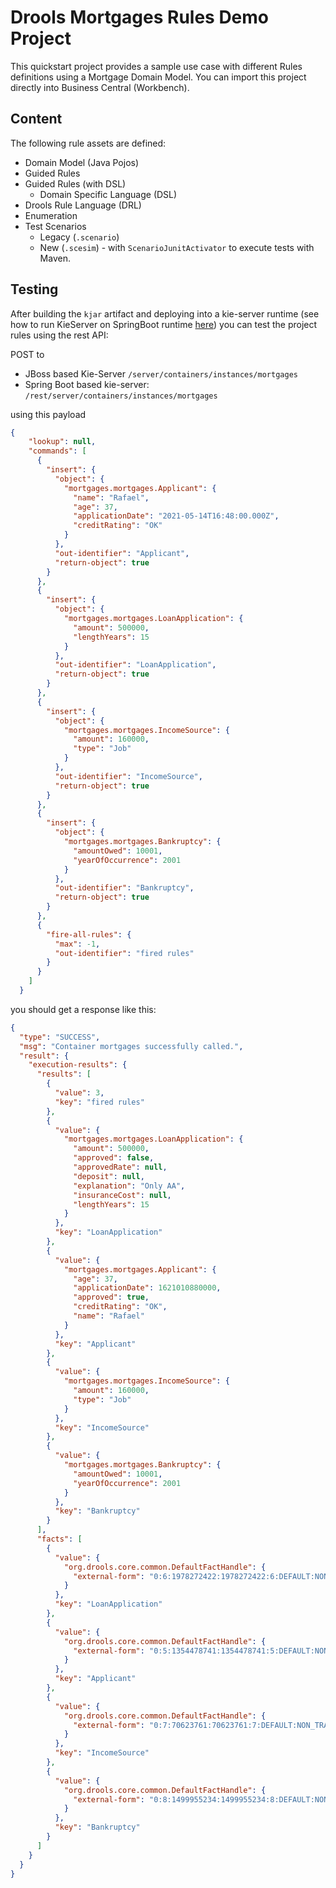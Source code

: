 # Drools Mortgages Rules Demo Project

This quickstart project provides a sample use case with different Rules definitions using a Mortgage Domain Model.
You can import this project directly into Business Central (Workbench).
## Content

The following rule assets are defined:
 * Domain Model (Java Pojos)
 * Guided Rules
 * Guided Rules (with DSL)
   * Domain Specific Language (DSL)
 * Drools Rule Language (DRL)
 * Enumeration
 * Test Scenarios
   * Legacy (`.scenario`)
   * New (`.scesim`) - with `ScenarioJunitActivator` to execute tests with Maven.

## Testing

After building the `kjar` artifact and deploying into a kie-server runtime (see how to run KieServer on SpringBoot runtime [here](https://github.com/rafaeltuelho/springboot-kieserver-service)) you can test the project rules using the rest API:

POST to 
   * JBoss based Kie-Server `/server/containers/instances/mortgages`
   * Spring Boot based kie-server: `/rest/server/containers/instances/mortgages`

using this payload
```json
{
    "lookup": null,
    "commands": [
      {
        "insert": {
          "object": {
            "mortgages.mortgages.Applicant": {
              "name": "Rafael",
              "age": 37,
              "applicationDate": "2021-05-14T16:48:00.000Z",
              "creditRating": "OK"
            }
          },
          "out-identifier": "Applicant",
          "return-object": true
        }
      },
      {
        "insert": {
          "object": {
            "mortgages.mortgages.LoanApplication": {
              "amount": 500000,
              "lengthYears": 15
            }
          },
          "out-identifier": "LoanApplication",
          "return-object": true
        }
      },
      {
        "insert": {
          "object": {
            "mortgages.mortgages.IncomeSource": {
              "amount": 160000,
              "type": "Job"
            }
          },
          "out-identifier": "IncomeSource",
          "return-object": true
        }
      },
      {
        "insert": {
          "object": {
            "mortgages.mortgages.Bankruptcy": {
              "amountOwed": 10001,
              "yearOfOccurrence": 2001
            }
          },
          "out-identifier": "Bankruptcy",
          "return-object": true
        }
      },
      {
        "fire-all-rules": {
          "max": -1,
          "out-identifier": "fired rules"
        }
      }
    ]
  }
```

you should get a response like this:
```json
{
  "type": "SUCCESS",
  "msg": "Container mortgages successfully called.",
  "result": {
    "execution-results": {
      "results": [
        {
          "value": 3,
          "key": "fired rules"
        },
        {
          "value": {
            "mortgages.mortgages.LoanApplication": {
              "amount": 500000,
              "approved": false,
              "approvedRate": null,
              "deposit": null,
              "explanation": "Only AA",
              "insuranceCost": null,
              "lengthYears": 15
            }
          },
          "key": "LoanApplication"
        },
        {
          "value": {
            "mortgages.mortgages.Applicant": {
              "age": 37,
              "applicationDate": 1621010880000,
              "approved": true,
              "creditRating": "OK",
              "name": "Rafael"
            }
          },
          "key": "Applicant"
        },
        {
          "value": {
            "mortgages.mortgages.IncomeSource": {
              "amount": 160000,
              "type": "Job"
            }
          },
          "key": "IncomeSource"
        },
        {
          "value": {
            "mortgages.mortgages.Bankruptcy": {
              "amountOwed": 10001,
              "yearOfOccurrence": 2001
            }
          },
          "key": "Bankruptcy"
        }
      ],
      "facts": [
        {
          "value": {
            "org.drools.core.common.DefaultFactHandle": {
              "external-form": "0:6:1978272422:1978272422:6:DEFAULT:NON_TRAIT:mortgages.mortgages.LoanApplication"
            }
          },
          "key": "LoanApplication"
        },
        {
          "value": {
            "org.drools.core.common.DefaultFactHandle": {
              "external-form": "0:5:1354478741:1354478741:5:DEFAULT:NON_TRAIT:mortgages.mortgages.Applicant"
            }
          },
          "key": "Applicant"
        },
        {
          "value": {
            "org.drools.core.common.DefaultFactHandle": {
              "external-form": "0:7:70623761:70623761:7:DEFAULT:NON_TRAIT:mortgages.mortgages.IncomeSource"
            }
          },
          "key": "IncomeSource"
        },
        {
          "value": {
            "org.drools.core.common.DefaultFactHandle": {
              "external-form": "0:8:1499955234:1499955234:8:DEFAULT:NON_TRAIT:mortgages.mortgages.Bankruptcy"
            }
          },
          "key": "Bankruptcy"
        }
      ]
    }
  }
}
```